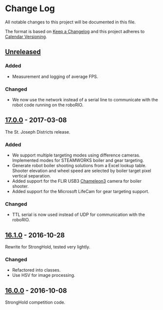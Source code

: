 # Change Log

All notable changes to this project will be documented in this file.

The format is based on [Keep a Changelog](http://keepachangelog.com/) and this project adheres to [Calendar Versioning](http://calver.org).

## [Unreleased]

### Added

- Measurement and logging of average FPS.

### Changed

- We now use the network instead of a serial line to communicate with the robot code running on the roboRIO.

## [17.0.0] - 2017-03-08

The St. Joseph Districts release.

### Added

- We support multiple targeting modes using difference cameras. Implemented modes for STEAMWORKS boiler and gear targeting.
- Generate robot boiler shooting solutions from a Excel lookup table. Shooter elevation and wheel speed are selected by boiler target pixel vertical separation.
- Added support for the FLIR USB3 [Chameleon3] camera for boiler shooter.
- Added support for the Microsoft LifeCam for gear targeting support.

### Changed

- TTL serial is now used instead of UDP for communication with the roboRIO.

## [16.1.0] - 2016-10-28

Rewrite for StrongHold, tested very lightly.

### Changed

- Refactored into classes.
- Use HSV for image processing.

## [16.0.0] - 2016-10-08

StrongHold competition code.

[16.0.0]: https://gitlab.com/strykeforce2767/deadeye/compare/09a40e5c4c53778fee66cdf748963c708f3e2305...v16.0.0
[16.1.0]: https://gitlab.com/strykeforce2767/deadeye/compare/v16.0.0...v16.1.0
[17.0.0]: https://gitlab.com/strykeforce2767/deadeye/compare/v16.1.0...v17.0.0
[chameleon3]: https://www.ptgrey.com/chameleon3-usb3-vision-cameras
[unreleased]: https://gitlab.com/strykeforce2767/deadeye/compare/v17.0.0...develop
